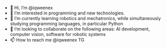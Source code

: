 - 👋 Hi, I’m @iqweenex
- 👀 I’m interested in programming and new technologies.
- 🌱 I’m currently learning robotics and mechatronics, while simultaneously studying programming languages, in particular Python
- 💞️ I’m looking to collaborate on the following areas: AI development, computer vision, software for robotic systems
- 📫 How to reach me @iqweenex TG

<!---
iqweenex/iqweenex is a ✨ special ✨ repository because its `README.md` (this file) appears on your GitHub profile.
You can click the Preview link to take a look at your changes.
--->
